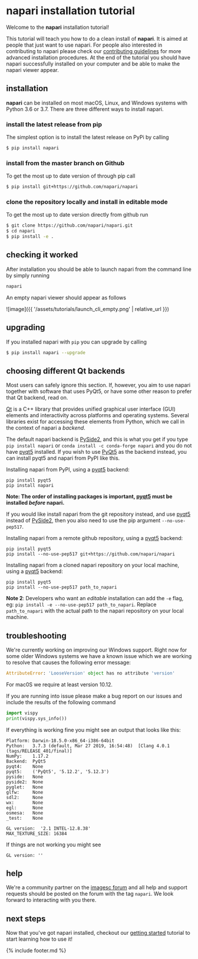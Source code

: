 # napari installation tutorial

Welcome to the **napari** installation tutorial!

This tutorial will teach you how to do a clean install of **napari**. It is aimed at people that just want to use napari. For people also interested in contributing to napari please check our [contributing guidelines](https://github.com/napari/napari/blob/master/docs/developers/CONTRIBUTING.md) for more advanced installation procedures. At the end of the tutorial you should have napari successfully installed on your computer and be able to make the napari viewer appear.

## installation

**napari** can be installed on most macOS, Linux, and Windows systems with Python 3.6 or 3.7. There are three different ways to install napari.

### install the latest release from pip
 The simplest option is to install the latest release on PyPi by calling

```sh
$ pip install napari
```

### install from the master branch on Github
To get the most up to date version of through pip call
```sh
$ pip install git+https://github.com/napari/napari
```

### clone the repository locally and install in editable mode
To get the most up to date version directly from github run
```sh
$ git clone https://github.com/napari/napari.git
$ cd napari
$ pip install -e .
```

## checking it worked
After installation you should be able to launch napari from the command line by simply running
```sh
napari
```
An empty napari viewer should appear as follows

![image]({{ '/assets/tutorials/launch_cli_empty.png' | relative_url }})

## upgrading

If you installed napari with `pip` you can upgrade by calling
```sh
$ pip install napari --upgrade
```

## choosing different Qt backends

Most users can safely ignore this section. If, however, you aim to use napari together with software that uses PyQt5, or have some other reason to prefer that Qt backend, read on.

[Qt](https://www.qt.io) is a C++ library that provides unified graphical user interface (GUI) elements and interactivity across platforms and operating systems. Several libraries exist for accessing these elements from Python, which we call in the context of napari a *backend*.

The default napari backend is [PySide2](https://wiki.qt.io/Qt_for_Python), and this is what you get if you type `pip install napari` or `conda install -c conda-forge napari` and you do not have [pyqt5](https://pypi.org/project/PyQt5/) installed. If you wish to use [PyQt5](https://www.riverbankcomputing.com/software/pyqt/intro) as the backend instead, you can install pyqt5 and napari from PyPI like this.

Installing napari from PyPI, using a [pyqt5](https://pypi.org/project/PyQt5/) backend:
```
pip install pyqt5
pip install napari
```

**Note: The order of installing packages is important, [pyqt5](https://pypi.org/project/PyQt5/) must be installed *before* napari.**

If you would like install napari from the git repository instead, and use [pyqt5](https://pypi.org/project/PyQt5/) instead of [PySide2](https://wiki.qt.io/Qt_for_Python), then you also need to use the pip argument `--no-use-pep517`.

Installing napari from a remote github repository, using a [pyqt5](https://pypi.org/project/PyQt5/) backend:
```
pip install pyqt5
pip install --no-use-pep517 git+https://github.com/napari/napari
```

Installing napari from a cloned napari repository on your local machine, using a [pyqt5](https://pypi.org/project/PyQt5/) backend:
```
pip install pyqt5
pip install --no-use-pep517 path_to_napari
```

**Note 2**: Developers who want an *editable* installation can add the `-e` flag, eg: `pip install -e --no-use-pep517 path_to_napari`. Replace `path_to_napari` with the actual path to the napari repository on your local machine.

## troubleshooting

We're currently working on improving our Windows support. Right now for some older Windows systems we have a known issue which we are working to resolve that causes the following error message:
```python
AttributeError: 'LooseVersion' object has no attribute 'version'
```
For mac0S we require at least version 10.12.

If you are running into issue please make a bug report on our issues and include the results of the following command

```python
import vispy
print(vispy.sys_info())
```

If everything is working fine you might see an output that looks like this:
```
Platform: Darwin-18.5.0-x86_64-i386-64bit
Python:   3.7.3 (default, Mar 27 2019, 16:54:48)  [Clang 4.0.1 (tags/RELEASE_401/final)]
NumPy:    1.17.2
Backend:  PyQt5
pyqt4:    None
pyqt5:    ('PyQt5', '5.12.2', '5.12.3')
pyside:   None
pyside2:  None
pyglet:   None
glfw:     None
sdl2:     None
wx:       None
egl:      None
osmesa:   None
_test:    None

GL version:  '2.1 INTEL-12.8.38'
MAX_TEXTURE_SIZE: 16384
```

If things are not working you might see
```
GL version: ''
```

## help

We're a community partner on the [imagesc forum](https://forum.image.sc/tags/napari) and all help and support requests should be posted on the forum with the tag `napari`. We look forward to interacting with you there.

## next steps

Now that you've got napari installed, checkout our [getting started](./getting_started) tutorial to start learning how to use it!

{% include footer.md %}
